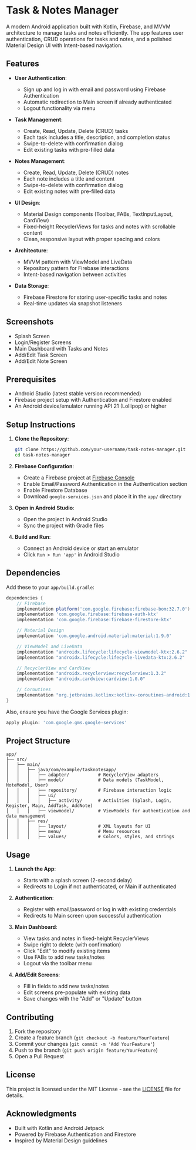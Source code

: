 # Task & Notes Manager

A modern Android application built with Kotlin, Firebase, and MVVM architecture to manage tasks and notes efficiently. The app features user authentication, CRUD operations for tasks and notes, and a polished Material Design UI with Intent-based navigation.

## Features

- **User Authentication**:
  - Sign up and log in with email and password using Firebase Authentication
  - Automatic redirection to Main screen if already authenticated
  - Logout functionality via menu

- **Task Management**:
  - Create, Read, Update, Delete (CRUD) tasks
  - Each task includes a title, description, and completion status
  - Swipe-to-delete with confirmation dialog
  - Edit existing tasks with pre-filled data

- **Notes Management**:
  - Create, Read, Update, Delete (CRUD) notes
  - Each note includes a title and content
  - Swipe-to-delete with confirmation dialog
  - Edit existing notes with pre-filled data

- **UI Design**:
  - Material Design components (Toolbar, FABs, TextInputLayout, CardView)
  - Fixed-height RecyclerViews for tasks and notes with scrollable content
  - Clean, responsive layout with proper spacing and colors

- **Architecture**:
  - MVVM pattern with ViewModel and LiveData
  - Repository pattern for Firebase interactions
  - Intent-based navigation between activities

- **Data Storage**:
  - Firebase Firestore for storing user-specific tasks and notes
  - Real-time updates via snapshot listeners

## Screenshots

- Splash Screen  
- Login/Register Screens  
- Main Dashboard with Tasks and Notes  
- Add/Edit Task Screen  
- Add/Edit Note Screen  

## Prerequisites

- Android Studio (latest stable version recommended)
- Firebase project setup with Authentication and Firestore enabled
- An Android device/emulator running API 21 (Lollipop) or higher

## Setup Instructions

1. **Clone the Repository**:
   ```bash
   git clone https://github.com/your-username/task-notes-manager.git
   cd task-notes-manager
   ```

2. **Firebase Configuration**:
   - Create a Firebase project at [Firebase Console](https://console.firebase.google.com/)
   - Enable Email/Password Authentication in the Authentication section
   - Enable Firestore Database
   - Download `google-services.json` and place it in the `app/` directory

3. **Open in Android Studio**:
   - Open the project in Android Studio
   - Sync the project with Gradle files

4. **Build and Run**:
   - Connect an Android device or start an emulator
   - Click `Run > Run 'app'` in Android Studio

## Dependencies

Add these to your `app/build.gradle`:
```gradle
dependencies {
    // Firebase
    implementation platform('com.google.firebase:firebase-bom:32.7.0')
    implementation 'com.google.firebase:firebase-auth-ktx'
    implementation 'com.google.firebase:firebase-firestore-ktx'

    // Material Design
    implementation 'com.google.android.material:material:1.9.0'

    // ViewModel and LiveData
    implementation "androidx.lifecycle:lifecycle-viewmodel-ktx:2.6.2"
    implementation "androidx.lifecycle:lifecycle-livedata-ktx:2.6.2"

    // RecyclerView and CardView
    implementation "androidx.recyclerview:recyclerview:1.3.2"
    implementation "androidx.cardview:cardview:1.0.0"

    // Coroutines
    implementation "org.jetbrains.kotlinx:kotlinx-coroutines-android:1.7.3"
}
```

Also, ensure you have the Google Services plugin:
```gradle
apply plugin: 'com.google.gms.google-services'
```

## Project Structure

```
app/
├── src/
│   ├── main/
│   │   ├── java/com/example/tasknotesapp/
│   │   │   ├── adapter/           # RecyclerView adapters
│   │   │   ├── model/             # Data models (TaskModel, NoteModel, User)
│   │   │   ├── repository/        # Firebase interaction logic
│   │   │   ├── ui/
│   │   │   │   ├── activity/      # Activities (Splash, Login, Register, Main, AddTask, AddNote)
│   │   │   ├── viewmodel/         # ViewModels for authentication and data management
│   │   ├── res/
│   │   │   ├── layout/            # XML layouts for UI
│   │   │   ├── menu/              # Menu resources
│   │   │   ├── values/            # Colors, styles, and strings
```

## Usage

1. **Launch the App**:
   - Starts with a splash screen (2-second delay)
   - Redirects to Login if not authenticated, or Main if authenticated

2. **Authentication**:
   - Register with email/password or log in with existing credentials
   - Redirects to Main screen upon successful authentication

3. **Main Dashboard**:
   - View tasks and notes in fixed-height RecyclerViews
   - Swipe right to delete (with confirmation)
   - Click "Edit" to modify existing items
   - Use FABs to add new tasks/notes
   - Logout via the toolbar menu

4. **Add/Edit Screens**:
   - Fill in fields to add new tasks/notes
   - Edit screens pre-populate with existing data
   - Save changes with the "Add" or "Update" button

## Contributing

1. Fork the repository
2. Create a feature branch (`git checkout -b feature/YourFeature`)
3. Commit your changes (`git commit -m 'Add YourFeature'`)
4. Push to the branch (`git push origin feature/YourFeature`)
5. Open a Pull Request

## License

This project is licensed under the MIT License - see the [LICENSE](LICENSE) file for details.

## Acknowledgments

- Built with Kotlin and Android Jetpack
- Powered by Firebase Authentication and Firestore
- Inspired by Material Design guidelines
